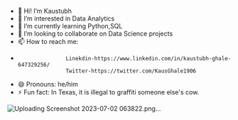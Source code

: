 - 👋 Hi! I’m Kaustubh
- 👀 I’m interested in Data Analytics
- 🌱 I’m currently learning Python,SQL
- 💞️ I’m looking to collaborate on Data Science projects
- 📫 How to reach me:
- 
                     Linekdin-https://www.linkedin.com/in/kaustubh-ghale-647329256/
                     Twitter-https://twitter.com/KausGhale1906
- 😄 Pronouns: he/him
- ⚡ Fun fact: In Texas, it is illegal to graffiti someone else's cow.

![Uploading Screenshot 2023-07-02 063822.png…]()

